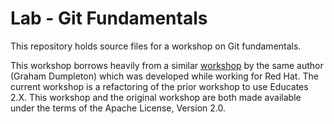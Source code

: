 Lab - Git Fundamentals
=============================

This repository holds source files for a workshop on Git fundamentals.

This workshop borrows heavily from a similar
[workshop](https://github.com/openshift-labs/lab-k8s-fundamentals) by the same
author (Graham Dumpleton) which was developed while working for Red Hat. The
current workshop is a refactoring of the prior workshop to use Educates 2.X.
This workshop and the original workshop are both made available under the terms
of the Apache License, Version 2.0.
